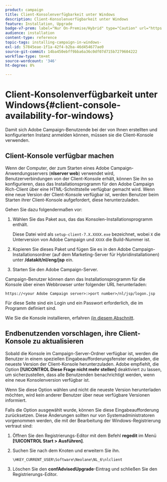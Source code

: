 ```yaml
---
product: campaign
title: Client-Konsolenverfügbarkeit unter Windows
description: Client-Konsolenverfügbarkeit unter Windows
feature: Installation, Upgrade
badge-v7-prem: label="Nur On-Premise/Hybrid" type="Caution" url="https://experienceleague.adobe.com/docs/campaign-classic/using/installing-campaign-classic/architecture-and-hosting-models/hosting-models-lp/hosting-models.html?lang=de" tooltip="Gilt nur für Hybrid- und On-Premise-Bereitstellungen"
audience: installation
content-type: reference
topic-tags: installing-campaign-in-windows-
exl-id: 57845eae-1f1a-42f4-b2ba-46d454677ae0
source-git-commit: 14ba450ebff9bba6a36c0df07d715b7279604222
workflow-type: tm+mt
source-wordcount: '346'
ht-degree: 8%

---
```


# Client-Konsolenverfügbarkeit unter Windows{#client-console-availability-for-windows}



Damit sich Adobe Campaign-Benutzende bei der von Ihnen erstellten und konfigurierten Instanz anmelden können, müssen sie die Client-Konsole verwenden.

## Client-Konsole verfügbar machen

Wenn der Computer, der zum Starten eines Adobe Campaign-Anwendungsservers (**nlserver web**) verwendet wird, Benutzerverbindungen von der Client-Konsole erhält, können Sie ihn so konfigurieren, dass das Installationsprogramm für den Adobe Campaign Rich-Client über eine HTML-Schnittstelle verfügbar gemacht wird. Wenn eine neue Version der Client-Konsole verfügbar ist, werden Benutzer beim Starten ihrer Client-Konsole aufgefordert, diese herunterzuladen.

Gehen Sie dazu folgendermaßen vor:

1. Wählen Sie das Paket aus, das das Konsolen-Installationsprogramm enthält.

   Diese Datei wird als `setup-client-7.X.XXXX.exe` bezeichnet, wobei `X` die Unterversion von Adobe Campaign und `XXXX` die Build-Nummer ist.

1. Kopieren Sie dieses Paket und fügen Sie es in den Adobe Campaign-Installationsordner (auf dem Marketing-Server für Hybridinstallationen) unter **/datakit/nl/eng/jsp** ein.
1. Starten Sie den Adobe Campaign-Server.

Campaign-Benutzer können dann das Installationsprogramm für die Konsole über einen Webbrowser unter folgender URL herunterladen:

```
https://<your Adobe Campaign server>:>port number>/nl/jsp/logon.jsp
```

Für diese Seite sind ein Login und ein Passwort erforderlich, die im Programm definiert sind.

Wie Sie die Konsole installieren, erfahren [ (in diesem Abschnitt](../../installation/using/installing-the-client-console.md).

## Endbenutzenden vorschlagen, ihre Client-Konsole zu aktualisieren

Sobald die Konsole im Campaign-Server-Ordner verfügbar ist, werden die Benutzer in einem speziellen Eingabeaufforderungsfenster eingeladen, die neueste Version der Client-Konsole herunterzuladen. Adobe empfiehlt, die Option **[!UICONTROL Diese Frage nicht mehr stellen]** deaktiviert zu lassen, um sicherzustellen, dass alle Benutzenden benachrichtigt werden, wenn eine neue Konsolenversion verfügbar ist.

Wenn Sie diese Option wählen und nicht die neueste Version herunterladen möchten, wird kein anderer Benutzer über neue verfügbare Versionen informiert.

Falls die Option ausgewählt wurde, können Sie diese Eingabeaufforderung zurücksetzen. Diese Änderungen sollten nur von Systemadministratoren vorgenommen werden, die mit der Bearbeitung der Windows-Registrierung vertraut sind:

1. Öffnen Sie den Registrierungs-Editor mit dem Befehl **regedit** im Menü **[!UICONTROL Start > Ausführen]**.
1. Suchen Sie nach dem Knoten und erweitern Sie ihn.

   ```
   \HKEY_CURRENT_USER\Software\Neolane\NL_6\nlclient
   ```

1. Löschen Sie den **confAdvisedUpgrade**-Eintrag und schließen Sie den Registrierungs-Editor.
